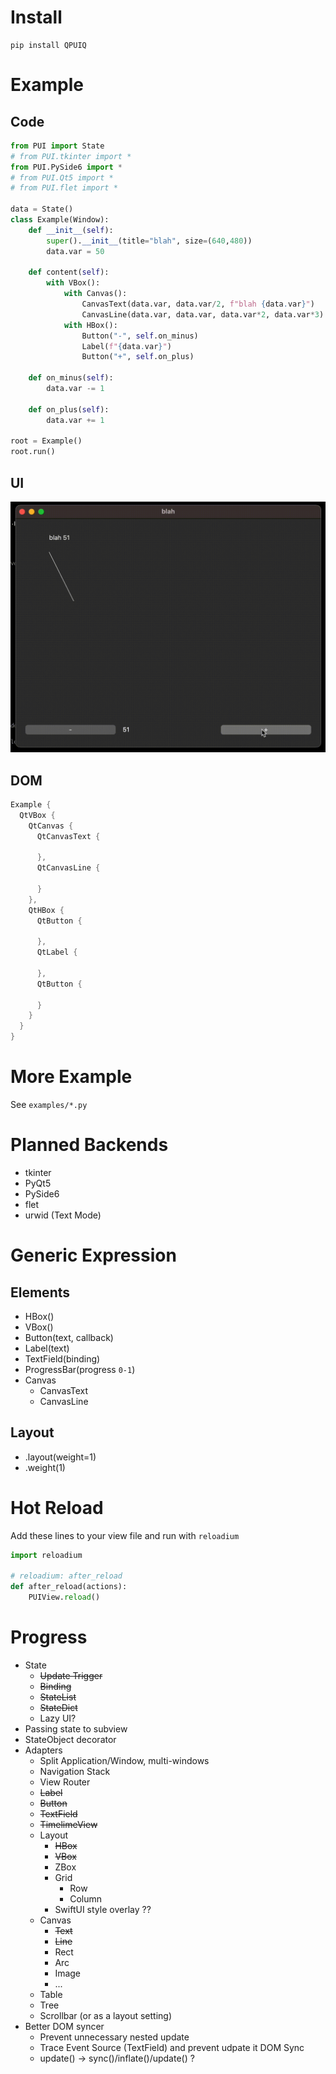 # Install
```
pip install QPUIQ
```

# Example
## Code
```python
from PUI import State
# from PUI.tkinter import *
from PUI.PySide6 import *
# from PUI.Qt5 import *
# from PUI.flet import *

data = State()
class Example(Window):
    def __init__(self):
        super().__init__(title="blah", size=(640,480))
        data.var = 50

    def content(self):
        with VBox():
            with Canvas():
                CanvasText(data.var, data.var/2, f"blah {data.var}")
                CanvasLine(data.var, data.var, data.var*2, data.var*3)
            with HBox():
                Button("-", self.on_minus)
                Label(f"{data.var}")
                Button("+", self.on_plus)

    def on_minus(self):
        data.var -= 1

    def on_plus(self):
        data.var += 1

root = Example()
root.run()
```

## UI
![Qt Canvas Example](https://github.com/buganini/PUI/raw/main/screenshots/pyside6_canvas.gif)

## DOM
``` swift
Example {
  QtVBox {
    QtCanvas {
      QtCanvasText {

      },
      QtCanvasLine {

      }
    },
    QtHBox {
      QtButton {

      },
      QtLabel {

      },
      QtButton {

      }
    }
  }
}
```

# More Example
See `examples/*.py`

# Planned Backends
* tkinter
* PyQt5
* PySide6
* flet
* urwid (Text Mode)

# Generic Expression
## Elements
* HBox()
* VBox()
* Button(text, callback)
* Label(text)
* TextField(binding)
* ProgressBar(progress `0-1`)
* Canvas
    * CanvasText
    * CanvasLine
## Layout
* .layout(weight=1)
* .weight(1)

# Hot Reload
Add these lines to your view file and run with `reloadium`
```python
import reloadium

# reloadium: after_reload
def after_reload(actions):
    PUIView.reload()
```

# Progress
* State
    * ~~Update Trigger~~
    * ~~Binding~~
    * ~~StateList~~
    * ~~StateDict~~
    * Lazy UI?
* Passing state to subview
* StateObject decorator
* Adapters
    * Split Application/Window, multi-windows
    * Navigation Stack
    * View Router
    * ~~Label~~
    * ~~Button~~
    * ~~TextField~~
    * ~~TimelimeView~~
    * Layout
        * ~~HBox~~
        * ~~VBox~~
        * ZBox
        * Grid
            * Row
            * Column
        * SwiftUI style overlay ??
    * Canvas
        * ~~Text~~
        * ~~Line~~
        * Rect
        * Arc
        * Image
        * ...
    * Table
    * Tree
    * Scrollbar (or as a layout setting)
* Better DOM syncer
    * Prevent unnecessary nested update
    * Trace Event Source (TextField) and prevent udpate it DOM Sync
    * update() -> sync()/inflate()/update() ?
